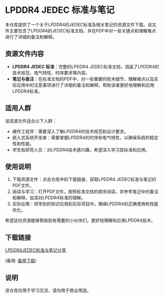 # LPDDR4 JEDEC 标准与笔记

本仓库提供了一个关于LPDDR4的JEDEC标准及相关笔记的资源文件下载。该文件主要包含了LPDDR4的JEDEC标准文档，并在PDF中对一些关键点和理解难点进行了详细的备注和解释。

## 资源文件内容

- **LPDDR4 JEDEC 标准**：完整的LPDDR4 JEDEC标准文档，涵盖了LPDDR4的技术规范、电气特性、时序要求等内容。
- **笔记与备注**：在标准文档的PDF中，对一些重要的技术细节、理解难点以及实际应用中的注意事项进行了详细的备注和解释，帮助读者更好地理解和应用LPDDR4标准。

## 适用人群

该资源文件适合以下人群：

- 硬件工程师：需要深入了解LPDDR4的技术规范和设计要求。
- 嵌入式系统开发者：需要掌握LPDDR4的时序和电气特性，以确保系统的稳定性和性能。
- 学生和研究人员：对LPDDR4技术感兴趣，希望深入学习其标准和应用。

## 使用说明

1. 下载资源文件：点击仓库中的下载链接，获取LPDDR4 JEDEC标准与笔记的PDF文件。
2. 阅读与学习：打开PDF文件，按照标准文档的顺序阅读，并参考笔记中的备注和解释，加深对LPDDR4标准的理解。
3. 实际应用：将学到的知识应用到实际项目中，确保LPDDR4的正确使用和性能优化。

希望这份资源能够帮助到有需要的小伙伴们，更好地理解和应用LPDDR4技术。

## 下载链接
[LPDDR4JEDEC标准与笔记分享](https://pan.quark.cn/s/7bc4e44a9491) 

(备用: [备用下载](https://pan.baidu.com/s/1I_SiOrhnrSn2r7cijdI3AA?pwd=1234))

## 说明

该仓库仅用于学习交流，请勿用于商业用途。
